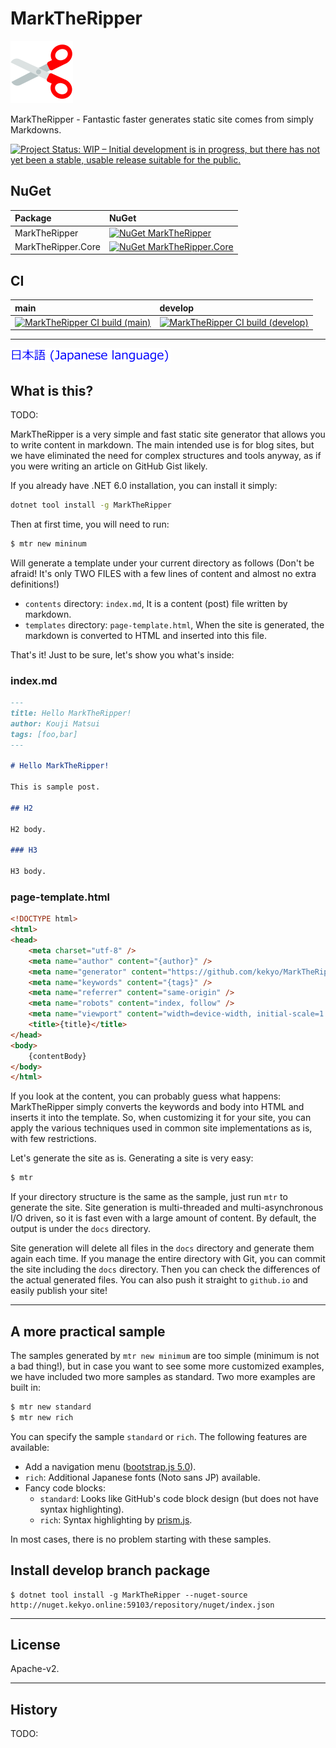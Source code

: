 # MarkTheRipper

![MarkTheRipper](Images/MarkTheRipper.100.png)

MarkTheRipper - Fantastic faster generates static site comes from simply Markdowns.

[![Project Status: WIP – Initial development is in progress, but there has not yet been a stable, usable release suitable for the public.](https://www.repostatus.org/badges/latest/wip.svg)](https://www.repostatus.org/#wip)

## NuGet

| Package  | NuGet                                                                                                                |
|:---------|:---------------------------------------------------------------------------------------------------------------------|
| MarkTheRipper | [![NuGet MarkTheRipper](https://img.shields.io/nuget/v/MarkTheRipper.svg?style=flat)](https://www.nuget.org/packages/MarkTheRipper) |
| MarkTheRipper.Core | [![NuGet MarkTheRipper.Core](https://img.shields.io/nuget/v/MarkTheRipper.Core.svg?style=flat)](https://www.nuget.org/packages/MarkTheRipper.Core) |

## CI

| main                                                                                                                                                                 | develop                                                                                                                                                                       |
|:---------------------------------------------------------------------------------------------------------------------------------------------------------------------|:------------------------------------------------------------------------------------------------------------------------------------------------------------------------------|
| [![MarkTheRipper CI build (main)](https://github.com/kekyo/MarkTheRipper/workflows/.NET/badge.svg?branch=main)](https://github.com/kekyo/MarkTheRipper/actions?query=branch%3Amain) | [![MarkTheRipper CI build (develop)](https://github.com/kekyo/MarkTheRipper/workflows/.NET/badge.svg?branch=develop)](https://github.com/kekyo/MarkTheRipper/actions?query=branch%3Adevelop) |

----

[![Japanese language](Images/Japanese.256.png)](https://github.com/kekyo/MarkTheRipper/blob/main/README_ja.md)

## What is this?

TODO:

MarkTheRipper is a very simple and fast static site generator
that allows you to write content in markdown.
The main intended use is for blog sites,
but we have eliminated the need for complex structures and tools anyway,
as if you were writing an article on GitHub Gist likely.

If you already have .NET 6.0 installation, you can install it simply:

```bash
dotnet tool install -g MarkTheRipper
```

Then at first time, you will need to run:

```bash
$ mtr new mininum
```

Will generate a template under your current directory as follows
(Don't be afraid! It's only TWO FILES with a few lines of content
and almost no extra definitions!)

* `contents` directory: `index.md`,
  It is a content (post) file written by markdown.
* `templates` directory: `page-template.html`,
  When the site is generated, the markdown is converted to HTML and inserted into this file.

That's it! Just to be sure, let's show you what's inside:

### index.md

```markdown
---
title: Hello MarkTheRipper!
author: Kouji Matsui
tags: [foo,bar]
---

# Hello MarkTheRipper!

This is sample post.

## H2

H2 body.

### H3

H3 body.
```

### page-template.html

```html
<!DOCTYPE html>
<html>
<head>
    <meta charset="utf-8" />
    <meta name="author" content="{author}" />
    <meta name="generator" content="https://github.com/kekyo/MarkTheRipper" />
    <meta name="keywords" content="{tags}" />
    <meta name="referrer" content="same-origin" />
    <meta name="robots" content="index, follow" />
    <meta name="viewport" content="width=device-width, initial-scale=1.0" />
    <title>{title}</title>
</head>
<body>
    {contentBody}
</body>
</html>
```

If you look at the content, you can probably guess what happens:
MarkTheRipper simply converts the keywords and body into HTML
and inserts it into the template.
So, when customizing it for your site,
you can apply the various techniques used in common site implementations as is,
with few restrictions.

Let's generate the site as is. Generating a site is very easy:

```bash
$ mtr
````

If your directory structure is the same as the sample,
just run ``mtr`` to generate the site.
Site generation is multi-threaded and multi-asynchronous I/O driven,
so it is fast even with a large amount of content.
By default, the output is under the `docs` directory.

Site generation will delete all files in the `docs` directory
and generate them again each time.
If you manage the entire directory with Git,
you can commit the site including the `docs` directory.
Then you can check the differences of the actual generated files.
You can also push it straight to `github.io` and easily publish your site!

----

## A more practical sample

The samples generated by `mtr new minimum` are too simple (minimum is not a bad thing!),
but in case you want to see some more customized examples,
we have included two more samples as standard.
Two more examples are built in:

```bash
$ mtr new standard
$ mtr new rich
````

You can specify the sample `standard` or `rich`.
The following features are available:

* Add a navigation menu ([bootstrap.js 5.0](https://getbootstrap.jp/)).
* `rich`: Additional Japanese fonts (Noto sans JP) available.
* Fancy code blocks:
  * `standard`: Looks like GitHub's code block design (but does not have syntax highlighting).
  * `rich`: Syntax highlighting by [prism.js](https://prismjs.com/).

In most cases, there is no problem starting with these samples.

## Install develop branch package

```
$ dotnet tool install -g MarkTheRipper --nuget-source http://nuget.kekyo.online:59103/repository/nuget/index.json
```

----

## License

Apache-v2.

----

## History

TODO:
